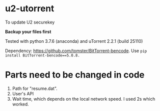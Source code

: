 # u2-utorrent
To update U2 securekey

**Backup your files first**

Tested with python 3.7.6 (anaconda) and uTorrent 2.2.1 (build 25110)

Dependency: https://github.com/tomster/BitTorrent-bencode. Use `pip install BitTorrent-bencode==5.0.8.`

# Parts need to be changed in code
1. Path for "resume.dat".
2. User's API
3. Wait time, which depends on the local network speed. I used 2s which worked.
